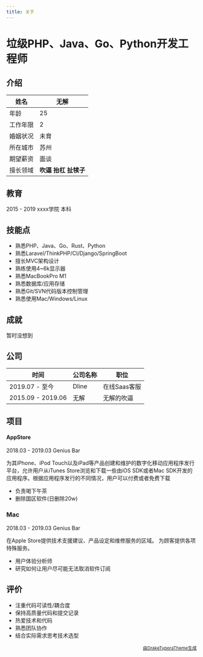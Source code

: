 ```yaml
---
title: 关于
---
```


# 垃级PHP、Java、Go、Python开发工程师

## 介绍

| 姓名     | 无解                          |
| -------- | ----------------------------- |
| 年龄     | 25                            |
| 工作年限 | 2                             |
| 婚姻状况 | 未育                          |
| 所在城市 | 苏州                          |
| 期望薪资 | 面谈                          |
| 擅长领域 | **吹逼**  **抬杠** **扯犊子** |



## 教育

2015 - 2019    xxxx学院    本科



## 技能点

- 熟悉PHP、Java、Go、Rust、Python
- 熟悉Laravel/ThinkPHP/CI/Django/SpringBoot
- 擅长MVC架构设计
- 熟练使用4~6k显示器
- 熟悉MacBookPro M1
- 熟悉数据库/应用存储
- 熟悉Git/SVN代码版本控制管理
- 熟悉使用Mac/Windows/Linux


## 成就

暂时没想到

## 公司

| 时间              | 公司名称 | 职位         |
| ----------------- | -------- | ------------ |
| 2019.07 - 至今    | Dline    | 在线Saas客服 |
| 2015.09 - 2019.06 | 无解  | 无解的吹逼   |



## 项目



#### AppStore

2018.03 - 2019.03	Genius Bar

为其iPhone、iPod Touch以及iPad等产品创建和维护的数字化移动应用程序发行平台，允许用户从iTunes Store浏览和下载一些由iOS SDK或者Mac SDK开发的应用程序。根据应用程序发行的不同情况，用户可以付费或者免费下载

- 负责喝下午茶
- 删除国区软件(日删除20w)



### Mac

2018.03 - 2019.03	Genius Bar

在Apple Store提供技术支援建议、产品设定和维修服务的区域。 为顾客提供各项特殊服务。

- 用户体验分析师
- 研究如何让用户尽可能无法取消软件订阅



## 评价

- 注重代码可读性/耦合度
- 保持高质量代码和提交记录
- 热爱技术和代码
- 熟悉团队协作
- 结合实际需求思考技术选型




<p align="right"><small><a href="https://github.com/liangjingkanji/Resume-Template">由DrakeTyporaTheme生成</a></small></p>
